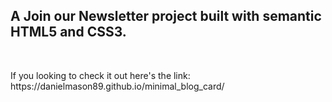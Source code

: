 ## A Join our Newsletter project built with semantic HTML5 and CSS3.
<br/>
<p>If you looking to check it out here's the link: https://danielmason89.github.io/minimal_blog_card/</p>
